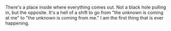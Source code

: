 There's a place inside where everything comes out.
Not a black hole pulling in, but the opposite.
It's a hell of a shift to go from "the unknown is coming at me"
to "the unknown is coming from me."
I am the first thing that is ever happening.

